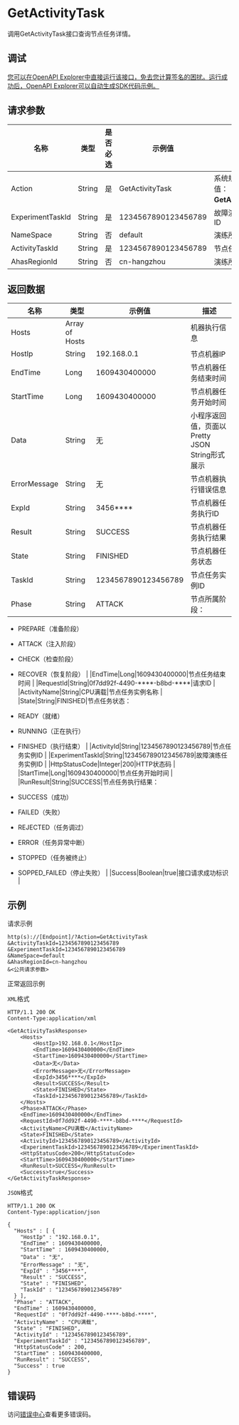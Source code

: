 # GetActivityTask

调用GetActivityTask接口查询节点任务详情。

## 调试

[您可以在OpenAPI Explorer中直接运行该接口，免去您计算签名的困扰。运行成功后，OpenAPI Explorer可以自动生成SDK代码示例。](https://api.aliyun.com/#product=ahas-openapi&api=GetActivityTask&type=RPC&version=2019-09-01)

## 请求参数

|名称|类型|是否必选|示例值|描述|
|--|--|----|---|--|
|Action|String|是|GetActivityTask|系统规定参数。取值：**GetActivityTask**。 |
|ExperimentTaskId|String|是|1234567890123456789|故障演练任务实例ID |
|NameSpace|String|否|default|演练所属命名空间 |
|ActivityTaskId|String|是|1234567890123456789|节点任务实例ID |
|AhasRegionId|String|否|cn-hangzhou|演练所属地域ID |

## 返回数据

|名称|类型|示例值|描述|
|--|--|---|--|
|Hosts|Array of Hosts| |机器执行信息 |
|HostIp|String|192.168.0.1|节点机器IP |
|EndTime|Long|1609430400000|节点机器任务结束时间 |
|StartTime|Long|1609430400000|节点机器任务开始时间 |
|Data|String|无|小程序返回值，页面以Pretty JSON String形式展示 |
|ErrorMessage|String|无|节点机器执行错误信息 |
|ExpId|String|3456\*\*\*\*|节点机器任务执行ID |
|Result|String|SUCCESS|节点机器任务执行结果 |
|State|String|FINISHED|节点机器任务状态 |
|TaskId|String|1234567890123456789|节点任务实例ID |
|Phase|String|ATTACK|节点所属阶段：

 -   PREPARE（准备阶段）
-   ATTACK（注入阶段）
-   CHECK（检查阶段）
-   RECOVER（恢复阶段） |
|EndTime|Long|1609430400000|节点任务结束时间 |
|RequestId|String|0f7dd92f-4490-\*\*\*\*-b8bd-\*\*\*\*|请求ID |
|ActivityName|String|CPU满载|节点任务实例名称 |
|State|String|FINISHED|节点任务状态：

 -   READY（就绪）
-   RUNNING（正在执行）
-   FINISHED（执行结束） |
|ActivityId|String|1234567890123456789|节点任务实例ID |
|ExperimentTaskId|String|1234567890123456789|故障演练任务实例ID |
|HttpStatusCode|Integer|200|HTTP状态码 |
|StartTime|Long|1609430400000|节点任务开始时间 |
|RunResult|String|SUCCESS|节点任务执行结果：

 -   SUCCESS（成功）
-   FAILED（失败）
-   REJECTED（任务调过）
-   ERROR（任务异常中断）
-   STOPPED（任务被终止）
-   SOPPED\_FAILED（停止失败） |
|Success|Boolean|true|接口请求成功标识 |

## 示例

请求示例

```
http(s)://[Endpoint]/?Action=GetActivityTask
&ActivityTaskId=1234567890123456789
&ExperimentTaskId=1234567890123456789
&NameSpace=default
&AhasRegionId=cn-hangzhou
&<公共请求参数>
```

正常返回示例

`XML`格式

```
HTTP/1.1 200 OK
Content-Type:application/xml

<GetActivityTaskResponse>
    <Hosts>
        <HostIp>192.168.0.1</HostIp>
        <EndTime>1609430400000</EndTime>
        <StartTime>1609430400000</StartTime>
        <Data>无</Data>
        <ErrorMessage>无</ErrorMessage>
        <ExpId>3456****</ExpId>
        <Result>SUCCESS</Result>
        <State>FINISHED</State>
        <TaskId>1234567890123456789</TaskId>
    </Hosts>
    <Phase>ATTACK</Phase>
    <EndTime>1609430400000</EndTime>
    <RequestId>0f7dd92f-4490-****-b8bd-****</RequestId>
    <ActivityName>CPU满载</ActivityName>
    <State>FINISHED</State>
    <ActivityId>1234567890123456789</ActivityId>
    <ExperimentTaskId>1234567890123456789</ExperimentTaskId>
    <HttpStatusCode>200</HttpStatusCode>
    <StartTime>1609430400000</StartTime>
    <RunResult>SUCCESS</RunResult>
    <Success>true</Success>
</GetActivityTaskResponse>
```

`JSON`格式

```
HTTP/1.1 200 OK
Content-Type:application/json

{
  "Hosts" : [ {
    "HostIp" : "192.168.0.1",
    "EndTime" : 1609430400000,
    "StartTime" : 1609430400000,
    "Data" : "无",
    "ErrorMessage" : "无",
    "ExpId" : "3456****",
    "Result" : "SUCCESS",
    "State" : "FINISHED",
    "TaskId" : "1234567890123456789"
  } ],
  "Phase" : "ATTACK",
  "EndTime" : 1609430400000,
  "RequestId" : "0f7dd92f-4490-****-b8bd-****",
  "ActivityName" : "CPU满载",
  "State" : "FINISHED",
  "ActivityId" : "1234567890123456789",
  "ExperimentTaskId" : "1234567890123456789",
  "HttpStatusCode" : 200,
  "StartTime" : 1609430400000,
  "RunResult" : "SUCCESS",
  "Success" : true
}
```

## 错误码

访问[错误中心](https://error-center.aliyun.com/status/product/ahas-openapi)查看更多错误码。

